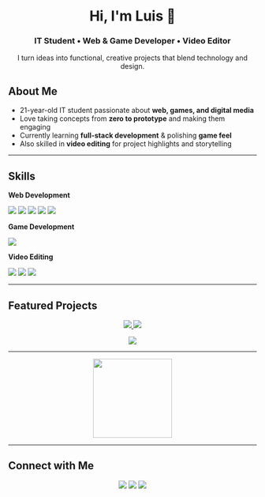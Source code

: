 <h1 align="center">Hi, I'm Luis 👋</h1>
<h3 align="center">IT Student • Web & Game Developer • Video Editor</h3>
<p align="center">I turn ideas into functional, creative projects that blend technology and design.</p>

## About Me
- 21-year-old IT student passionate about **web, games, and digital media**  
- Love taking concepts from **zero to prototype** and making them engaging  
- Currently learning **full-stack development** & polishing **game feel**  
- Also skilled in **video editing** for project highlights and storytelling  

---

## Skills

**Web Development**  
<p>
  <img src="https://img.shields.io/badge/JavaScript-F7DF1E?logo=javascript&logoColor=black" />
  <img src="https://img.shields.io/badge/React-61DAFB?logo=react&logoColor=black" />
  <img src="https://img.shields.io/badge/Node.js-339933?logo=node.js&logoColor=white" />
  <img src="https://img.shields.io/badge/HTML5-E34F26?logo=html5&logoColor=white" />
  <img src="https://img.shields.io/badge/CSS3-1572B6?logo=css3&logoColor=white" />
</p>

**Game Development**  
<p>
  <img src="https://img.shields.io/badge/Godot-478CBF?logo=godot-engine&logoColor=white" />
</p>

**Video Editing**  
<p>
  <img src="https://img.shields.io/badge/Premiere%20Pro-9999FF?logo=adobe-premiere-pro&logoColor=white" />
  <img src="https://img.shields.io/badge/DaVinci%20Resolve-233A51?logo=davinciresolve&logoColor=white" />
  <img src="https://img.shields.io/badge/CapCut-000000?logo=capcut&logoColor=white" />
</p>

---

## Featured Projects

<p align="center">
  <a href="https://github.com/simplelui/wanderly">
    <img src="https://github-readme-stats.vercel.app/api/pin/?username=simplelui&repo=wanderly&theme=radical" />
  </a>
  <a href="https://github.com/simplelui/apkgame">
    <img src="https://github-readme-stats.vercel.app/api/pin/?username=simplelui&repo=apkgame&theme=radical" />
  </a>
</p>

<p align="center">
  <a href="https://github.com/simplelui/compasswebsitefullstack">
    <img src="https://github-readme-stats.vercel.app/api/pin/?username=simplelui&repo=compasswebsitefullstack&theme=radical" />
  </a>
</p>

---

<p align="center">
  <img src="https://github-readme-stats.vercel.app/api/top-langs/?username=simplelui&layout=compact&theme=radical" height="160" />
</p>

---

## Connect with Me
<p align="center">
  <a href="mailto:luisdetaza04@gmail.com"><img src="https://img.shields.io/badge/Email-D14836?logo=gmail&logoColor=white" /></a>
  <a href="https://www.linkedin.com/in/luis-de-taza"><img src="https://img.shields.io/badge/LinkedIn-0A66C2?logo=linkedin&logoColor=white" /></a>
  <a href="https://github.com/simplelui"><img src="https://img.shields.io/badge/GitHub-181717?logo=github&logoColor=white" /></a>
</p>
